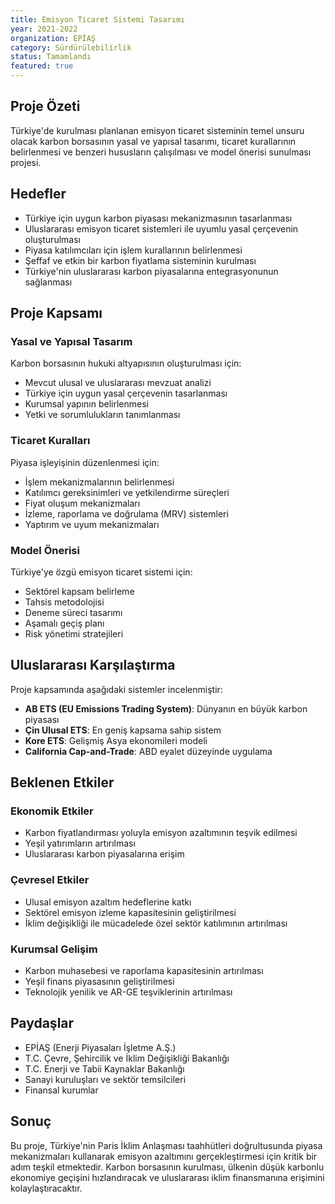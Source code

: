 ```yaml
---
title: Emisyon Ticaret Sistemi Tasarımı
year: 2021-2022
organization: EPİAŞ
category: Sürdürülebilirlik
status: Tamamlandı
featured: true
---
```


## Proje Özeti

Türkiye'de kurulması planlanan emisyon ticaret sisteminin temel unsuru olacak karbon borsasının yasal ve yapısal tasarımı, ticaret kurallarının belirlenmesi ve benzeri hususların çalışılması ve model önerisi sunulması projesi.

## Hedefler

- Türkiye için uygun karbon piyasası mekanizmasının tasarlanması
- Uluslararası emisyon ticaret sistemleri ile uyumlu yasal çerçevenin oluşturulması
- Piyasa katılımcıları için işlem kurallarının belirlenmesi
- Şeffaf ve etkin bir karbon fiyatlama sisteminin kurulması
- Türkiye'nin uluslararası karbon piyasalarına entegrasyonunun sağlanması

## Proje Kapsamı

### Yasal ve Yapısal Tasarım

Karbon borsasının hukuki altyapısının oluşturulması için:

- Mevcut ulusal ve uluslararası mevzuat analizi
- Türkiye için uygun yasal çerçevenin tasarlanması
- Kurumsal yapının belirlenmesi
- Yetki ve sorumlulukların tanımlanması

### Ticaret Kuralları

Piyasa işleyişinin düzenlenmesi için:

- İşlem mekanizmalarının belirlenmesi
- Katılımcı gereksinimleri ve yetkilendirme süreçleri
- Fiyat oluşum mekanizmaları
- İzleme, raporlama ve doğrulama (MRV) sistemleri
- Yaptırım ve uyum mekanizmaları

### Model Önerisi

Türkiye'ye özgü emisyon ticaret sistemi için:

- Sektörel kapsam belirleme
- Tahsis metodolojisi
- Deneme süreci tasarımı
- Aşamalı geçiş planı
- Risk yönetimi stratejileri

## Uluslararası Karşılaştırma

Proje kapsamında aşağıdaki sistemler incelenmiştir:

- **AB ETS (EU Emissions Trading System)**: Dünyanın en büyük karbon piyasası
- **Çin Ulusal ETS**: En geniş kapsama sahip sistem
- **Kore ETS**: Gelişmiş Asya ekonomileri modeli
- **California Cap-and-Trade**: ABD eyalet düzeyinde uygulama

## Beklenen Etkiler

### Ekonomik Etkiler
- Karbon fiyatlandırması yoluyla emisyon azaltımının teşvik edilmesi
- Yeşil yatırımların artırılması
- Uluslararası karbon piyasalarına erişim

### Çevresel Etkiler
- Ulusal emisyon azaltım hedeflerine katkı
- Sektörel emisyon izleme kapasitesinin geliştirilmesi
- İklim değişikliği ile mücadelede özel sektör katılımının artırılması

### Kurumsal Gelişim
- Karbon muhasebesi ve raporlama kapasitesinin artırılması
- Yeşil finans piyasasının geliştirilmesi
- Teknolojik yenilik ve AR-GE teşviklerinin artırılması

## Paydaşlar

- EPİAŞ (Enerji Piyasaları İşletme A.Ş.)
- T.C. Çevre, Şehircilik ve İklim Değişikliği Bakanlığı
- T.C. Enerji ve Tabii Kaynaklar Bakanlığı
- Sanayi kuruluşları ve sektör temsilcileri
- Finansal kurumlar

## Sonuç

Bu proje, Türkiye'nin Paris İklim Anlaşması taahhütleri doğrultusunda piyasa mekanizmaları kullanarak emisyon azaltımını gerçekleştirmesi için kritik bir adım teşkil etmektedir. Karbon borsasının kurulması, ülkenin düşük karbonlu ekonomiye geçişini hızlandıracak ve uluslararası iklim finansmanına erişimini kolaylaştıracaktır.
